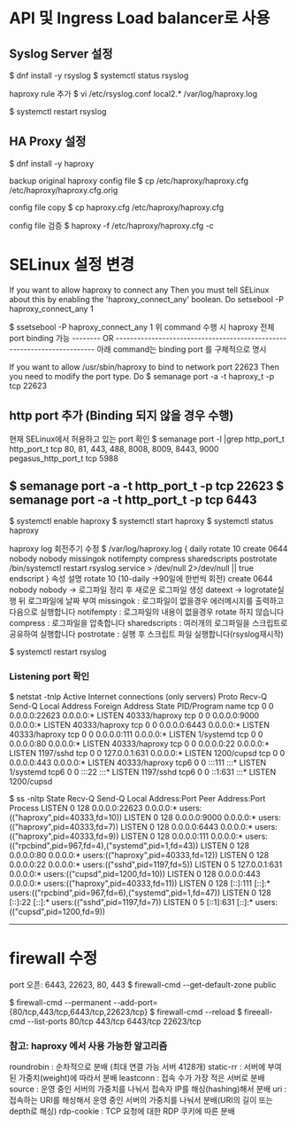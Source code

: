 # API 및 Ingress Load balancer로 사용

## Syslog Server 설정 
$ dnf install -y rsyslog
$ systemctl status rsyslog

haproxy rule 추가
$ vi /etc/rsyslog.conf
local2.*                       /var/log/haproxy.log

$ systemctl restart rsyslog

## HA Proxy 설정
$ dnf install -y haproxy

backup original haproxy config file
$ cp /etc/haproxy/haproxy.cfg /etc/haproxy/haproxy.cfg.orig

config file copy
$ cp haproxy.cfg /etc/haproxy/haproxy.cfg

config file 검증
$ haproxy -f /etc/haproxy/haproxy.cfg -c

# SELinux 설정 변경

If you want to allow haproxy to connect any
Then you must tell SELinux about this by enabling the 'haproxy_connect_any' boolean.
Do 
setsebool -P haproxy_connect_any 1

$ ssetsebool -P haproxy_connect_any 1
위 command 수행 시 haproxy 전체 port binding 가능
--------  OR ------------------------------------------------------------------------
아래 command는 binding port 를 구체적으로 명시

If you want to allow /usr/sbin/haproxy to bind to network port 22623
Then you need to modify the port type.
Do
$ semanage port -a -t haproxy_t -p tcp 22623

http port 추가 (Binding 되지 않을 경우 수행) 
-----------------------------------------------------
현재 SELinux에서 허용하고 있는 port 확인
$ semanage port -l |grep http_port_t
http_port_t                    tcp      80, 81, 443, 488, 8008, 8009, 8443, 9000
pegasus_http_port_t            tcp      5988

$ semanage port -a -t http_port_t -p tcp 22623
$ semanage port -a -t http_port_t -p tcp 6443
--------------------------------------------------------------


$ systemctl enable haproxy
$ systemctl start haproxy
$ systemctl status haproxy
 
haproxy log 회전주기 수정
$ 
/var/log/haproxy.log {
    daily
    rotate 10
    create 0644 nobody nobody
    missingok
    notifempty
    compress
    sharedscripts
    postrotate
        /bin/systemctl restart rsyslog.service > /dev/null 2>/dev/null || true
    endscript
}
속성 설명
rotate 10 (10-daily ->90일에 한번씩 회전)
create 0644 nobody nobody -> 로그파일 정리 후 새로운 로그파일 생성
dateext -> logrotate실행 뒤 로그파일에 날짜 부여
missingok : 로그파일이 없을경우 에러메시지를 출력하고 다음으로 실행합니다
notifempty : 로그파일의 내용이 없을경우 rotate 하지 않습니다
compress : 로그파일을 압축합니다
sharedscripts : 여러개의 로그파일을 스크립트로 공유하여 실행합니다
postrotate : 실행 후 스크립트 파일 실행합니다(rsyslog재시작)


$ systemctl restart rsyslog

### Listening port 확인
$ netstat -tnlp
Active Internet connections (only servers)
Proto Recv-Q Send-Q Local Address           Foreign Address         State       PID/Program name
tcp        0      0 0.0.0.0:22623           0.0.0.0:*               LISTEN      40333/haproxy
tcp        0      0 0.0.0.0:9000            0.0.0.0:*               LISTEN      40333/haproxy
tcp        0      0 0.0.0.0:6443            0.0.0.0:*               LISTEN      40333/haproxy
tcp        0      0 0.0.0.0:111             0.0.0.0:*               LISTEN      1/systemd
tcp        0      0 0.0.0.0:80              0.0.0.0:*               LISTEN      40333/haproxy
tcp        0      0 0.0.0.0:22              0.0.0.0:*               LISTEN      1197/sshd
tcp        0      0 127.0.0.1:631           0.0.0.0:*               LISTEN      1200/cupsd
tcp        0      0 0.0.0.0:443             0.0.0.0:*               LISTEN      40333/haproxy
tcp6       0      0 :::111                  :::*                    LISTEN      1/systemd
tcp6       0      0 :::22                   :::*                    LISTEN      1197/sshd
tcp6       0      0 ::1:631                 :::*                    LISTEN      1200/cupsd

$  ss -nltp
State       Recv-Q      Send-Q           Local Address:Port            Peer Address:Port     Process
LISTEN      0           128                    0.0.0.0:22623                0.0.0.0:*         users:(("haproxy",pid=40333,fd=10))
LISTEN      0           128                    0.0.0.0:9000                 0.0.0.0:*         users:(("haproxy",pid=40333,fd=7))
LISTEN      0           128                    0.0.0.0:6443                 0.0.0.0:*         users:(("haproxy",pid=40333,fd=9))
LISTEN      0           128                    0.0.0.0:111                  0.0.0.0:*         users:(("rpcbind",pid=967,fd=4),("systemd",pid=1,fd=43))
LISTEN      0           128                    0.0.0.0:80                   0.0.0.0:*         users:(("haproxy",pid=40333,fd=12))
LISTEN      0           128                    0.0.0.0:22                   0.0.0.0:*         users:(("sshd",pid=1197,fd=5))
LISTEN      0           5                    127.0.0.1:631                  0.0.0.0:*         users:(("cupsd",pid=1200,fd=10))
LISTEN      0           128                    0.0.0.0:443                  0.0.0.0:*         users:(("haproxy",pid=40333,fd=11))
LISTEN      0           128                       [::]:111                     [::]:*         users:(("rpcbind",pid=967,fd=6),("systemd",pid=1,fd=47))
LISTEN      0           128                       [::]:22                      [::]:*         users:(("sshd",pid=1197,fd=7))
LISTEN      0           5                        [::1]:631                     [::]:*         users:(("cupsd",pid=1200,fd=9))

--------------------------------------------------------------------------------------------------------------------------------

# firewall 수정
port 오픈: 6443, 22623, 80, 443
$ firewall-cmd --get-default-zone
public

$ firewall-cmd --permanent --add-port={80/tcp,443/tcp,6443/tcp,22623/tcp}
$ firewall-cmd --reload
$ fireeall-cmd --list-ports
80/tcp 443/tcp 6443/tcp 22623/tcp


### 참고: haproxy 에서 사용 가능한 알고리즘 

roundrobin : 순차적으로 분배 (최대 연결 가능 서버 4128개)
static-rr : 서버에 부여된 가중치(weight)에 따라서 분배
leastconn : 접속 수가 가장 적은 서버로 분배
source : 운영 중인 서버의 가중치를 나눠서 접속자 IP를 해싱(hashing)해서 분배
uri : 접속하는 URI를 해싱해서 운영 중인 서버의 가중치를 나눠서 분배(URI의 길이 또는 depth로 해싱)
rdp-cookie : TCP 요청에 대한 RDP 쿠키에 따른 분배